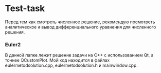 # Test-task
Перед тем как смотреть численное решение, рекомендую посмотреть аналитическое и вывод дифференциального уравнения для численного решения.

### Euler2
В данной папке лежит решение задачи на C++ с использованием Qt, а точнее QCustomPlot. Мой код находится в файлах eulermetodsolution.cpp, eulermetodsolution.h и mainwindow.cpp.
